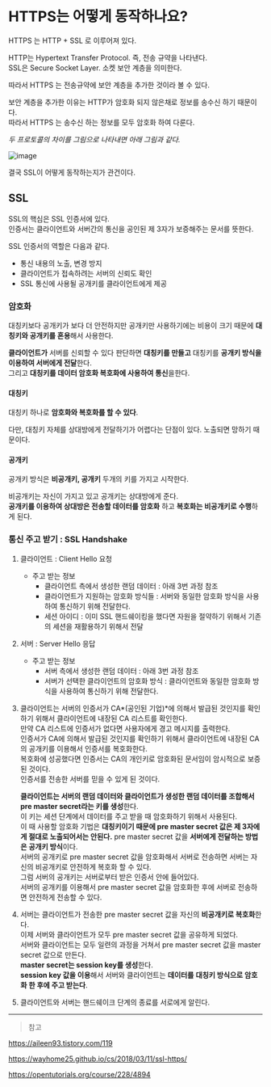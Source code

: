 # HTTPS는 어떻게 동작하나요?

HTTPS 는 HTTP + SSL 로 이루어져 있다.

HTTP는 Hypertext Transfer Protocol. 즉, 전송 규약을 나타낸다.  
SSL은 Secure Socket Layer. 소켓 보안 계층을 의미한다.

따라서 HTTPS 는 전송규약에 보안 계층을 추가한 것이라 볼 수 있다.

보안 계층을 추가한 이유는 HTTP가 암호화 되지 않은채로 정보를 송수신 하기 때문이다.  
따라서 HTTPS 는 송수신 하는 정보를 모두 암호화 하여 다룬다.

*두 프로토콜의 차이를 그림으로 나타내면 아래 그림과 같다.*

![image](https://user-images.githubusercontent.com/13347548/85761480-c2fdd000-b74d-11ea-91bd-89cd9143226e.png)

결국 SSL이 어떻게 동작하는지가 관건이다.

## SSL

SSL의 핵심은 SSL 인증서에 있다.  
인증서는 클라이언트와 서버간의 통신을 공인된 제 3자가 보증해주는 문서를 뜻한다.

SSL 인증서의 역할은 다음과 같다.

- 통신 내용의 노출, 변경 방지
- 클라이언트가 접속하려는 서버의 신뢰도 확인
- SSL 통신에 사용될 공개키를 클라이언트에게 제공

### 암호화

대칭키보다 공개키가 보다 더 안전하지만 공개키만 사용하기에는 비용이 크기 때문에 **대칭키와 공개키를 혼용**해서 사용한다.

**클라이언트가** 서버를 신뢰할 수 있다 판단하면 **대칭키를 만들고** 대칭키를 **공개키 방식을 이용하여 서버에게 전달**한다.  
그리고 **대칭키를 데이터 암호화 복호화에 사용하여 통신**을한다.

#### 대칭키

대칭키 하나로 **암호화와 복호화를 할 수 있다**.

다만, 대칭키 자체를 상대방에게 전달하기가 어렵다는 단점이 있다. 노출되면 망하기 때문이다.

#### 공개키

공개키 방식은 **비공개키, 공개키** 두개의 키를 가지고 시작한다.

비공개키는 자신이 가지고 있고 공개키는 상대방에게 준다.  
**공개키를 이용하여 상대방은 전송할 데이터를 암호화** 하고 **복호화는 비공개키로 수행**하게 된다.

### 통신 주고 받기 : SSL Handshake

1. 클라이언트 : Client Hello 요청

   - 주고 받는 정보
     - 클라이언트 측에서 생성한 랜덤 데이터 : 아래 3번 과정 참조
     - 클라이언트가 지원하는 암호화 방식들 : 서버와 동일한 암호화 방식을 사용하여 통신하기 위해 전달한다.
     - 세션 아이디 : 이미 SSL 핸드쉐이킹을 했다면 자원을 절약하기 위해서 기존의 세션을 재활용하기 위해서 전달
        

2. 서버 : Server Hello 응답

   - 주고 받는 정보
     - 서버 측에서 생성한 랜덤 데이터 : 아래 3번 과정 참조
     - 서버가 선택한 클라이언트의 암호화 방식 : 클라이언트와 동일한 암호화 방식을 사용하여 통신하기 위해 전달한다.  

   

3. 클라이언트는 서버의 인증서가 CA*(공인된 기업)*에 의해서 발급된 것인지를 확인하기 위해서 클라이언트에 내장된 CA 리스트를 확인한다.  
   만약 CA 리스트에 인증서가 없다면 사용자에게 경고 메시지를 출력한다.  
   인증서가 CA에 의해서 발급된 것인지를 확인하기 위해서 클라이언트에 내장된 CA의 공개키를 이용해서 인증서를 복호화한다.  
   복호화에 성공했다면 인증서는 CA의 개인키로 암호화된 문서임이 암시적으로 보증된 것이다.  
   인증서를 전송한 서버를 믿을 수 있게 된 것이다.

   **클라이언트는 서버의 랜덤 데이터와 클라이언트가 생성한 랜덤 데이터를 조합해서 pre master secret라는 키를 생성**한다.  
   이 키는 세션 단계에서 데이터를 주고 받을 때 암호화하기 위해서 사용된다.  
   이 때 사용할 암호화 기법은 **대칭키이기 때문에 pre master secret 값은 제 3자에게 절대로 노출되어서는 안된다.**
   pre master secret 값을 **서버에게 전달하는 방법은 공개키 방식**이다.  
   서버의 공개키로 pre master secret 값을 암호화해서 서버로 전송하면 서버는 자신의 비공개키로 안전하게 복호화 할 수 있다.  
   그럼 서버의 공개키는 서버로부터 받은 인증서 안에 들어있다.  
   서버의 공개키를 이용해서 pre master secret 값을 암호화한 후에 서버로 전송하면 안전하게 전송할 수 있다.

4. 서버는 클라이언트가 전송한 pre master secret 값을 자신의 **비공개키로 복호화**한다.  
   이제 서버와 클라이언트가 모두 pre master secret 값을 공유하게 되었다.  
   서버와 클라이언트는 모두 일련의 과정을 거쳐서 pre master secret 값을 master secret 값으로 만든다.  
   **master secret는 session key를 생성**한다.  
   **session key 값을 이용**해서 서버와 클라이언트는 **데이터를** **대칭키 방식으로 암호화 한 후에 주고 받는다**.  

   

5. 클라이언트와 서버는 핸드쉐이크 단계의 종료를 서로에게 알린다.

---

> 참고

https://aileen93.tistory.com/119

https://wayhome25.github.io/cs/2018/03/11/ssl-https/

https://opentutorials.org/course/228/4894